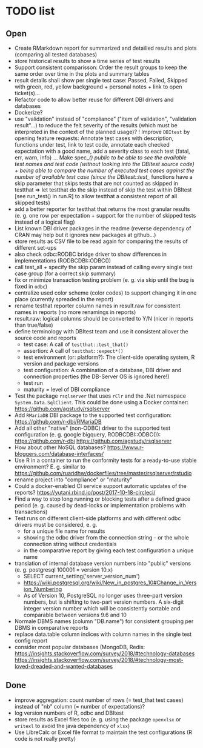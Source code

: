 # TODO list


## Open

- Create RMarkdown report for summarized and detailled results and plots (comparing all tested databases)
- store historical results to show a time series of test results
- Support consistent comparisson:
  Order the result groups to keep the same order over time in the plots and summary tables
- result details shall show per single test case:
  Passed, Failed, Skipped with green, red, yellow background + personal notes + link to open ticket(s)...
- Refactor code to allow better reuse for different DBI drivers and databases
- Dockerize?
- use "validation" instead of "compliance" ("item of validation", "validation result"...) to
  reduce the felt severity of the results (which must be interpreted in the context of the planned usage)?
! Improve `DBItest` by opening feature requests:
  Annotate test cases with description, functions under test, link to test code,
  annotate each checked expectation with a good name, add a severity class to each test {fatal, err, warn, info} ...
  Make spec_*() public to be able to see the available test names and test code (without looking into
  the DBItest source code) + being able to compare the number of executed test cases against the number
  of available test case (since the DBItest::test_* functions have a skip parameter that skips tests
  that are not counted as skipped in testthat => let testthat do the skip instead of skip the test within DBItest
  [see run_test() in run.R] to allow testthat a consistent report of all skipped tests)
- add a better reporter for testthat that returns the most granular results
  (e. g. one row per expectation + support for the number of skipped tests instead of a logical flag)
- List known DBI driver packages in the readme (reverse dependency of CRAN may help but it ignores new packages at github...)
- store results as CSV file to be read again for comparing the results of different set-ups
- also check odbc:RODBC bridge driver to show differences in implementations (RODBCDBI::ODBC())
- call test_all + specify the skip param instead of calling every single test case group (for a correct skip summary)
- fix or minimize transaction testing problem (e. g. via skip until the bug is fixed in `odbc`)
- centralize used color scheme (color codes) to support changing it in one place (currently spreaded in the report)
- rename testhat reporter column names in result.raw for consistent names in reports (no more renamings in reports)
- result.raw: logical columns should be converted to Y/N (nicer in reports than true/false)
- define terminology with DBItest team and use it consistent allover the source code and reports
    + test case: A call of `testthat::test_that()`
    + assertion: A call of `testthat::expect*()`
    + test environment (or: platform?): The client-side operating system, R version and package versions
    + test configuration: A combination of a database, DBI driver and connection properties (the DB-Server OS is ignored here!)
    + test run
    + maturity = level of DBI compliance
- Test the package `rsqlserver` that uses `rClr` and the .Net namespace `System.Data.SqlClient`.
  This could be done using a Docker container:
  https://github.com/agstudy/rsqlserver
- Add `RMariaDB` DBI package to the supported test configuration:
  https://github.com/r-dbi/RMariaDB
- Add all other "native" (non-ODBC) driver to the supported test configuration (e. g. google bigquery, RODBCDBI::ODBC()):
  https://github.com/r-dbi
  https://github.com/agstudy/rsqlserver
- How about other NoSQL databases?
  https://www.r-bloggers.com/database-interfaces/
- Use R in a container to run the conformity tests for a ready-to-use stable environment?
  E. g. similar to https://github.com/ruaridhw/dockerfiles/tree/master/rsqlserver/rstudio
- rename project into "compliance" or "maturity"
- Could a docker-enabled CI service support automatic updates of the reports?
  https://yutani.rbind.io/post/2017-10-18-circleci/
- Find a way to stop long running or blocking tests after a defined grace period
  (e. g. caused by dead-locks or implementation problems with transactions)
- Test runs on different client-side platforms and with different odbc drivers
  must be considered, e. g.
    + for a unique file name for results
    + showing the odbc driver from the connection string - or the whole connection string without credentials
    + in the comparative report by giving each test configuration a unique name
- translation of internal database version numbers into "public" versions (e. g. postgresql 100001 = version 10.x)
    - SELECT current_setting('server_version_num')
    - https://wiki.postgresql.org/wiki/New_in_postgres_10#Change_in_Version_Numbering
    - As of Version 10, PostgreSQL no longer uses three-part version numbers, but is shifting to two-part version numbers.
      A six-digit integer version number which will be consistently sortable and comparable between versions 9.6 and 10
- Normale DBMS names (column "DB.name") for consistent grouping per DBMS in comparative reports
- replace data.table column indices with column names in the single test config report
- consider most popular databases (MongoDB, Redis:
  https://insights.stackoverflow.com/survey/2018/#technology-databases
  https://insights.stackoverflow.com/survey/2018/#technology-most-loved-dreaded-and-wanted-databases
  

  
  



## Done

+ improve aggregation: count number of rows (= test_that test cases) instead of "nb" column (= number of expectations)?
+ log version numbers of R, odbc and DBItest
+ store results as Excel files too (e. g. using the package `openxlsx` or `writexl` to avoid the java dependency of `xlsx`)
+ Use LibreCalc or Excel file format to maintain the test configurations (R code is not really pretty)
